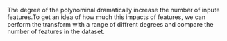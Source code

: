 The degree of the polynominal dramatically increase the number of inpute features.To get an idea of how much this impacts of features, we can perform the transform with a range of diffrent degrees and compare
the number of features in the dataset.
